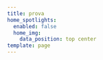 ```yaml
---
title: prova
home_spotlights:
  enabled: false
  home_img:
    data_position: top center
template: page
---
```

